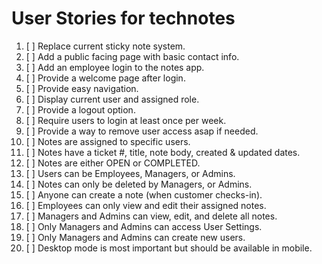 # User Stories for technotes

1. [ ] Replace current sticky note system.
2. [ ] Add a public facing page with basic contact info.
3. [ ] Add an employee login to the notes app.
4. [ ] Provide a welcome page after login.
5. [ ] Provide easy navigation.
6. [ ] Display current user and assigned role.
7. [ ] Provide a logout option.
8. [ ] Require users to login at least once per week.
9. [ ] Provide a way to remove user access asap if needed.
10. [ ] Notes are assigned to specific users.
11. [ ] Notes have a ticket #, title, note body, created & updated dates.
12. [ ] Notes are either OPEN or COMPLETED.
13. [ ] Users can be Employees, Managers, or Admins.
14. [ ] Notes can only be deleted by Managers, or Admins.
15. [ ] Anyone can create a note (when customer checks-in).
16. [ ] Employees can only view and edit their assigned notes.
17. [ ] Managers and Admins can view, edit, and delete all notes.
18. [ ] Only Managers and Admins can access User Settings.
19. [ ] Only Managers and Admins can create new users.
20. [ ] Desktop mode is most important but should be available in mobile.